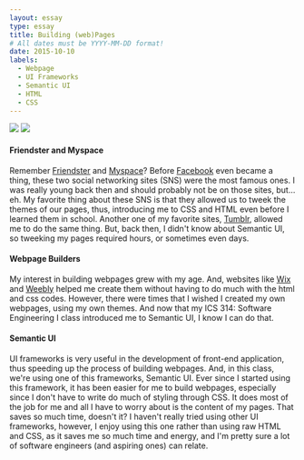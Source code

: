 ```yaml
---
layout: essay
type: essay
title: Building (web)Pages
# All dates must be YYYY-MM-DD format!
date: 2015-10-10
labels:
  - Webpage
  - UI Frameworks
  - Semantic UI
  - HTML
  - CSS
---
```

<div class="ui centered medium images">
  <img class="ui image" src="https://encrypted-tbn0.gstatic.com/images?q=tbn:ANd9GcTwQXfJRwIx3EYIObG8aGYjEm2CkJOWJWfN1E1VIdNoYO4cd6JA9w">
  <img class="ui image" src="https://vignette.wikia.nocookie.net/logopedia/images/5/55/Friendster.jpg/revision/latest?cb=20120701064635">
</div>

<h4>Friendster and Myspace</h4>
<p>Remember <a href="https://en.wikipedia.org/wiki/Friendster">Friendster</a> and <a href="https://en.wikipedia.org/wiki/Myspace">Myspace</a>? Before <a href="https://facebook.com">Facebook</a> even became a thing, these two social networking sites (SNS) were the most famous ones. I was really young back then and should probably not be on those sites, but... eh. My favorite thing about these SNS is that they allowed us to tweek the themes of our pages, thus, introducing me to CSS and HTML even before I learned them in school. Another one of my favorite sites, <a href="https://tumblr.com">Tumblr</a>, allowed me to do the same thing. But, back then, I didn't know about Semantic UI, so tweeking my pages required hours, or sometimes even days.</p>

<h4>Webpage Builders</h4>
<p>My interest in building webpages grew with my age. And, websites like <a href="https://wix.com">Wix</a> and <a href="https://weebly.com">Weebly</a> helped me create them without having to do much with the html and css codes. However, there were times that I wished I created my own webpages, using my own themes. And now that my ICS 314: Software Engineering I class introduced me to Semantic UI, I know I can do that.</p>

<h4>Semantic UI</h4>
<p>UI frameworks is very useful in the development of front-end application, thus speeding up the process of building webpages. And, in this class, we're using one of this frameworks, Semantic UI. Ever since I started using this framework, it has been easier for me to build webpages, especially since I don't have to write do much of styling through CSS. It does most of the job for me and all I have to worry about is the content of my pages. That saves so much time, doesn't it? I haven't really tried using other UI frameworks, however, I enjoy using this one rather than using raw HTML and CSS, as it saves me so much time and energy, and I'm pretty sure a lot of software engineers (and aspiring ones) can relate.</p>
